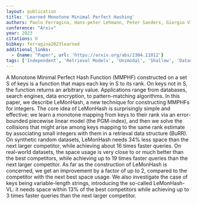 ```yaml
---
layout: publication
title: 'Learned Monotone Minimal Perfect Hashing'
authors: Paolo Ferragina, Hans-peter Lehmann, Peter Sanders, Giorgio Vinciguerra
conference: "Arxiv"
year: 2023
citations: 0
bibkey: ferragina2023learned
additional_links:
  - {name: "Paper", url: 'https://arxiv.org/abs/2304.11012'}
tags: ['Independent', 'Retrieval Models', 'Unimodal', 'Shallow', 'Datasets', 'Hashing', 'Applications']
---
```

A Monotone Minimal Perfect Hash Function (MMPHF) constructed on a set S of
keys is a function that maps each key in S to its rank. On keys not in S, the
function returns an arbitrary value. Applications range from databases, search
engines, data encryption, to pattern-matching algorithms.
  In this paper, we describe LeMonHash, a new technique for constructing MMPHFs
for integers. The core idea of LeMonHash is surprisingly simple and effective:
we learn a monotone mapping from keys to their rank via an error-bounded
piecewise linear model (the PGM-index), and then we solve the collisions that
might arise among keys mapping to the same rank estimate by associating small
integers with them in a retrieval data structure (BuRR). On synthetic random
datasets, LeMonHash needs 34% less space than the next larger competitor, while
achieving about 16 times faster queries. On real-world datasets, the space
usage is very close to or much better than the best competitors, while
achieving up to 19 times faster queries than the next larger competitor. As far
as the construction of LeMonHash is concerned, we get an improvement by a
factor of up to 2, compared to the competitor with the next best space usage.
  We also investigate the case of keys being variable-length strings,
introducing the so-called LeMonHash-VL: it needs space within 13% of the best
competitors while achieving up to 3 times faster queries than the next larger
competitor.

